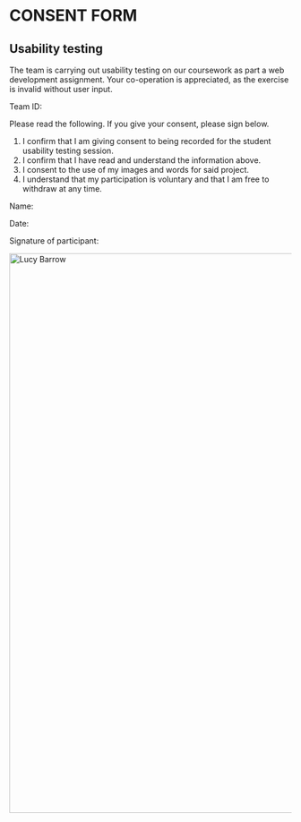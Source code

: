 # CONSENT FORM

## Usability testing

The team is carrying out usability testing on our coursework as part a web development assignment. Your co-operation is appreciated, as the exercise is invalid without user input.

Team ID: 

Please read the following. If you give your consent, please sign below.

1. I confirm that I am giving consent to being recorded for the student usability testing session.
2. I confirm that I have read and understand the information above.
3. I consent to the use of my images and words for said project.
4. I understand that my participation is voluntary and that I am free to withdraw at any time.

Name:

Date:

Signature of participant:


<img src="sp4-media/Consent form1 - Signed by George Scott" alt="Lucy Barrow" width="1000">
